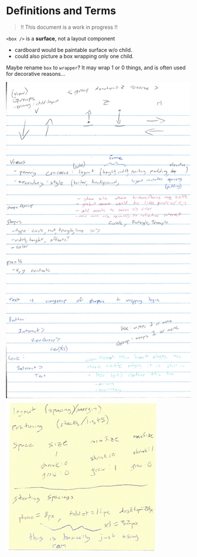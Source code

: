 # Definitions and Terms

> !! This document is a work in progress !!

`<box />` is a **surface**, not a layout component

- cardboard would be paintable surface w/o child.
- could also picture a box wrapping only one child.

Maybe rename `box` to `wrapper`? It may wrap 1 or 0 things, and is often used for decorative reasons...

<img src="assets/2020-12-28-10-34-33.png" width=""/>

<img src="assets/2020-12-28-10-36-16.png" width=""/>
